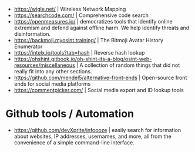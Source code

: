 - https://wigle.net/ | Wireless Network Mapping
- https://searchcode.com/ | Comprehensive code search
- https://openmeasures.io/ | democratizes tools that identify online extremism and defend against offline harm. We help identify threats and disinformation.
- https://backmoji.myosint.training/ | The Bitmoji Avatar History Enumerator
- https://intelx.io/tools?tab=hash |  Reverse hash lookup
- https://ohshint.gitbook.io/oh-shint-its-a-blog/osint-web-resources/miscellaneous | A collection of random things that did not really fit into any other sections.
- https://github.com/mendel5/alternative-front-ends | Open-source front ends for social media platforms
- https://commentpicker.com/ | Social media export and ID lookup tools

# Github tools / Automation
- https://github.com/devXprite/infoooze | easily search for information about websites, IP addresses, usernames, and more, all from the convenience of a simple command-line interface.


